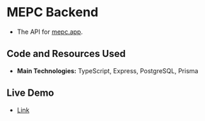 # MEPC Backend

- The API for [mepc.app](https://github.com/francosbenitez/mepc.app).

## Code and Resources Used

- **Main Technologies:** TypeScript, Express, PostgreSQL, Prisma

## Live Demo

- [Link]()
